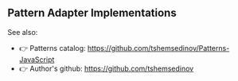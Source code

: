 ## Pattern Adapter Implementations

See also:
  - 👉 Patterns catalog: https://github.com/tshemsedinov/Patterns-JavaScript
  - 👉 Author's github: https://github.com/tshemsedinov
